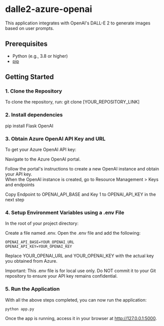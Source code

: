 # dalle2-azure-openai
This application integrates with OpenAI's DALL-E 2 to generate images based on user prompts.

## Prerequisites

- Python (e.g., 3.8 or higher)
- [pip](https://pip.pypa.io/en/stable/installation/)

## Getting Started

### 1. Clone the Repository

To clone the repository, run:
git clone [YOUR_REPOSITORY_LINK]

### 2. Install dependencies

pip install Flask OpenAI

### 3. Obtain Azure OpenAI API Key and URL

To get your Azure OpenAI API key:

Navigate to the Azure OpenAI portal.

Follow the portal's instructions to create a new OpenAI instance and obtain your API key.  
When the OpenAI instance is created, go to Resource Management > Keys and endpoints

Copy Endpoint to OPENAI_API_BASE and Key 1 to OPENAI_API_KEY in the next step

### 4. Setup Environment Variables using a .env File  
In the root of your project directory:

Create a file named .env.
Open the .env file and add the following:

``OPENAI_API_BASE=YOUR_OPENAI_URL ``  
``OPENAI_API_KEY=YOUR_OPENAI_KEY``

Replace YOUR_OPENAI_URL and YOUR_OPENAI_KEY with the actual key you obtained from Azure.

Important: This .env file is for local use only. Do NOT commit it to your Git repository to ensure your API key remains confidential.

### 5. Run the Application
With all the above steps completed, you can now run the application:

``python app.py``

Once the app is running, access it in your browser at http://127.0.0.1:5000.
